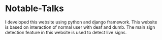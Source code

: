 # Notable-Talks
I developed this website using python and django framework. This website is based on interaction of normal user with deaf and dumb. The main sign detection feature in this website is used to detect live signs.
